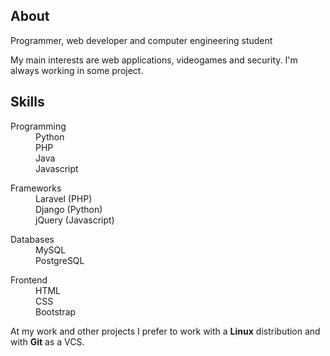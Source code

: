## About

Programmer, web developer and computer engineering student

My main interests are web applications, videogames and security. I'm always working in some project.

## Skills

<dl>
  <dt>Programming</dt>
  <dd>
      Python<br>
      PHP<br>
      Java<br>
      Javascript
  </dd>
</dl>
<dl>  
  <dt>Frameworks</dt>
  <dd>
     Laravel (PHP)<br>
     Django (Python)<br>
     jQuery (Javascript)
  </dd>
</dl>
<dl>
  <dt>Databases</dt>
  <dd>
    MySQL <br>
    PostgreSQL
  </dd>
</dl>
<dl>  
  <dt>Frontend</dt>
  <dd>
    HTML<br>
    CSS<br>
    Bootstrap
   </dd>
</dl>

At my work and other projects I prefer to work with a **Linux** distribution and with **Git** as a VCS.
